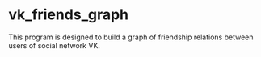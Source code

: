 # vk_friends_graph
This program is designed to build a graph of friendship relations between users of social network VK.
